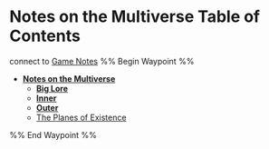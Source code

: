 # Notes on the Multiverse Table of Contents

connect to [Game Notes](..\Game%20Notes\Game%20Notes.md)
%% Begin Waypoint %%

* **[Notes on the Multiverse](Notes%20on%20the%20Multiverse.md)**
  * **[Big Lore](Big%20Lore\Big%20Lore.md)**
  * **[Inner](Inner\Inner.md)**
  * **[Outer](Outer\Outer.md)**
  * [The Planes of Existence](The%20Planes%20of%20Existence.md)

%% End Waypoint %%
